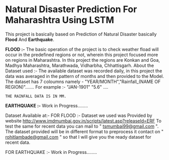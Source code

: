 # Natural Disaster Prediction For Maharashtra Using LSTM

This project is basically based on Prediction of Natural Disaster basically **Flood** And **Earthquake**. 

**FLOOD :-**
    The basic operation of the project is to check weather fload will occur in the predefined regions or not, wherein this project focused more on regions in Maharashtra. In this project the regions are Konkan and Goa, Madhya Maharashtra, Marathwada, Vidharbha, Chhattisgarh. 
    About the Dataset used :- The available dataset was recorded daily, in this project the data was averaged in the pattern of months and then provided to the Model. The dataset has 7 coloumns namely - "YEAR/MONTH","Rainfall_(NAME OF REGION)".......
    For example :- "JAN-1901" "5.6" .... 
    
    THE RAINFALL DATA IS IN MM.
**EARTHQUAKE :-**
    Work in Progress........




Dataset Available at:-
FOR FLOOD :-
Dataset we used was Provided by website http://www.imdmumbai.gov.in/scripts/latest.asp?releaseId=ERF 
To test the same for recent data you can mail to " tsmumbai99@gmail.com ".
The dataset provided will be in different format to preprocess it contact on " rohitlambade@gmail.com " so that I will give you the ready dataset for recent data.

FOR EARTHQUAKE :-
Work in Progress........
